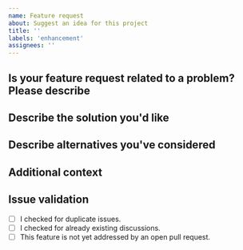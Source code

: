 ```yaml
---
name: Feature request
about: Suggest an idea for this project
title: ''
labels: 'enhancement'
assignees: ''
---
```


## Is your feature request related to a problem? Please describe
<!-- A clear and concise description of what the problem is. Ex. I'm always frustrated when [...] -->

## Describe the solution you'd like
<!-- A clear and concise description of what you want to happen. -->

## Describe alternatives you've considered
<!-- A clear and concise description of any alternative solutions or features you've considered. -->

## Additional context
<!-- Add any other context or screenshots about the feature request here. -->

## Issue validation
- [ ] I checked for duplicate issues.
- [ ] I checked for already existing discussions.
- [ ] This feature is not yet addressed by an open pull request.
